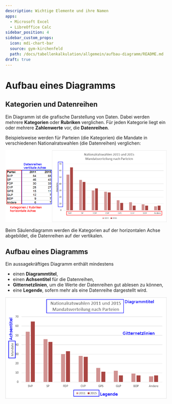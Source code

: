 ```yaml
---
description: Wichtige Elemente und ihre Namen
apps:
  - Microsoft Excel
  - LibreOffice Calc
sidebar_position: 4
sidebar_custom_props:
  icon: mdi-chart-bar
  source: gym-kirchenfeld
  path: /docs/tabellenkalkulation/allgemein/aufbau-diagramm/README.md
draft: true
---
```


# Aufbau eines Diagramms



## Kategorien und Datenreihen

Ein Diagramm ist die grafische Darstellung von Daten. Dabei werden mehrere **Kategorien** oder **Rubriken** verglichen.
Für jeden Kategorie liegt ein oder mehrere **Zahlenwerte** vor, die **Datenreihen**.

Beispielsweise werden für Parteien (die Kategorien) die Mandate in verschiedenen Nationalratswahlen (die Datenreihen) verglichen:

![](./images/diagram-series.png)

Beim Säulendiagramm werden die Kategorien auf der horizontalen Achse abgebildet, die Datenreihen auf der vertikalen.


## Aufbau eines Diagramms

Ein aussagekräftiges Diagramm enthält mindestens

- einen **Diagrammtitel**,
- einen **Achsentitel** für die Datenreihen,
- **Gitternetzlinien**, um  die Werte der Datenreihen gut ablesen zu können,
- eine **Legende**, sofern mehr als eine Datenreihe dargestellt wird.

![](./images/diagram-parts.png)
